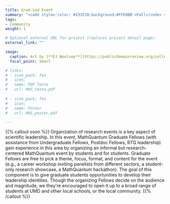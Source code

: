 ```yaml
---
title: Grad-Led Event
summary: "<code style='color: #231F20;background:#FFE0BB'>Fall</code> <br> An event imagined and organized by MathQuantum graduate fellows with assistance from the RTG community. Topics and format vary."
tags:
- Community
weight: 1

# Optional external URL for project (replaces project detail page).
external_link: ""

image:
  caption: Art by [**EJ Woolsey**](https://publicdomainreview.org/collection/fancy-turning)
  focal_point: Smart

# links:
# - icon_pack: fas
#   icon:
#   name: PDF Texto
#   url: MAS_texto.pdf
  
# - icon_pack: fas
#   icon:
#   name: Póster
#   url: MAS_poster.pdf

---
```


{{% callout soon %}}
Organization of research events is a key aspect of scientific leadership. In this event, MathQuantum Graduate Fellows (with assistance from Undergraduate Fellows, Postdoc Fellows, RTG leadership) gain experience in this area by organizing an informal but research-centered MathQuantum event by students and for students. Graduate Fellows are free to pick a theme, focus, format, and content for the event (e.g., a career workshop inviting panelists from different sectors, a student-only research showcase, a MathQuantum hackathon). The goal of this component is to give graduate students opportunities to develop their leadership identities. Though the organizing Fellows decide on the audience and magnitude, we they're encouraged to open it up to a broad range of students at UMD and other local schools, or the local community.
{{% /callout %}}
